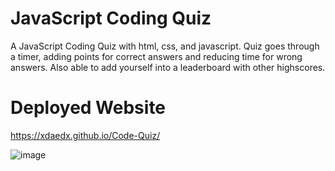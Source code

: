 # JavaScript Coding Quiz
A JavaScript Coding Quiz with html, css, and javascript. Quiz goes through a timer, adding points for correct answers and reducing time for wrong answers.
Also able to add yourself into a leaderboard with other highscores. 

# Deployed Website
https://xdaedx.github.io/Code-Quiz/

![image]()